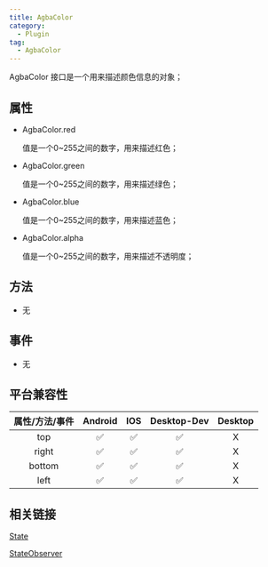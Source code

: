 ```yaml
---
title: AgbaColor
category:
  - Plugin
tag:
  - AgbaColor
---
```


AgbaColor 接口是一个用来描述颜色信息的对象；
 

## 属性

- AgbaColor.red
  
  值是一个0~255之间的数字，用来描述红色；

- AgbaColor.green
  
  值是一个0~255之间的数字，用来描述绿色；

- AgbaColor.blue
  
  值是一个0~255之间的数字，用来描述蓝色；

- AgbaColor.alpha
  
  值是一个0~255之间的数字，用来描述不透明度；
 

## 方法

  - 无

## 事件

  - 无

## 平台兼容性


| 属性/方法/事件 | Android | IOS | Desktop-Dev | Desktop |
|:------------:|:-------:|:---:|:-----------:|:-------:|
| top          | ✅      | ✅  | ✅          | X       |
| right        | ✅      | ✅  | ✅          | X       |
| bottom       | ✅      | ✅  | ✅          | X       |
| left         | ✅      | ✅  | ✅          | X       |

## 相关链接

[State]("../state/index.md)

[StateObserver](../state-observer/index.md)
